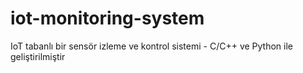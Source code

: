 # iot-monitoring-system
IoT tabanlı bir sensör izleme ve kontrol sistemi - C/C++ ve Python ile geliştirilmiştir
